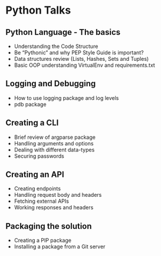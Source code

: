 # Python Talks

## Python Language - The basics 

* Understanding the Code Structure 
* Be “Pythonic” and why PEP Style Guide is important? 
* Data structures review (Lists, Hashes, Sets and Tuples)
* Basic OOP understanding VirtualEnv and requirements.txt

## Logging and Debugging 

* How to use logging package and log levels 
* pdb package  

## Creating a CLI

* Brief review of argparse package 
* Handling arguments and options 
* Dealing with different data-types 
* Securing passwords  

## Creating an API  

* Creating endpoints 
* Handling request body and headers 
* Fetching external APIs 
* Working responses and headers  

## Packaging the solution  

* Creating a PIP package 
* Installing a package from a Git server
